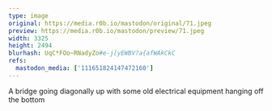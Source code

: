 ```yaml
---
type: image
original: https://media.r0b.io/mastodon/original/71.jpeg
preview: https://media.r0b.io/mastodon/preview/71.jpeg
width: 3325
height: 2494
blurhash: UqC*FOo~RNadyZo#e-j[yEWBV?a{afWAkCkC
refs:
  mastodon_media: ['111651824147472160']
---
```


A bridge going diagonally up with some old electrical equipment hanging off the bottom
